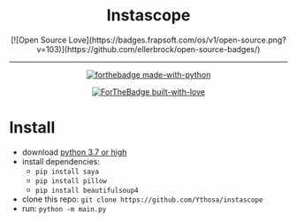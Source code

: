 <h1 align="center">Instascope</h1>
<div align="center">
[![Open Source Love](https://badges.frapsoft.com/os/v1/open-source.png?v=103)](https://github.com/ellerbrock/open-source-badges/)
    
---

[![forthebadge made-with-python](http://ForTheBadge.com/images/badges/made-with-python.svg)](https://www.python.org/)

[![ForTheBadge built-with-love](http://ForTheBadge.com/images/badges/built-with-love.svg)](https://GitHub.com/Naereen/)

</div>

# Install
-   download [python 3.7 or high](https://python.org/download)
-   install dependencies:
    -   `pip install saya`
    -   `pip install pillow`
    -   `pip install beautifulsoup4`
-   clone this repo: `git clone https://github.com/Ythosa/instascope`
-   run: `python -m main.py`
